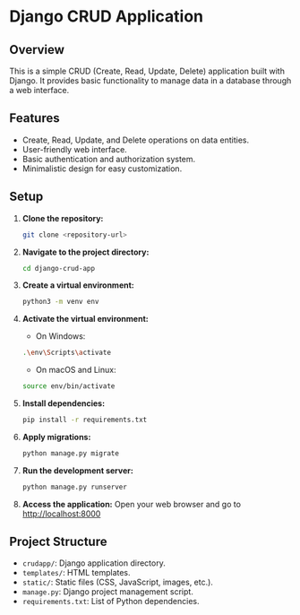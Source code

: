# Django CRUD Application

## Overview
This is a simple CRUD (Create, Read, Update, Delete) application built with Django. It provides basic functionality to manage data in a database through a web interface.

## Features
- Create, Read, Update, and Delete operations on data entities.
- User-friendly web interface.
- Basic authentication and authorization system.
- Minimalistic design for easy customization.

## Setup
1. **Clone the repository:**
    ```bash
    git clone <repository-url>
    ```

2. **Navigate to the project directory:**
    ```bash
    cd django-crud-app
    ```

3. **Create a virtual environment:**
    ```bash
    python3 -m venv env
    ```

4. **Activate the virtual environment:**
    - On Windows:
    ```bash
    .\env\Scripts\activate
    ```
    - On macOS and Linux:
    ```bash
    source env/bin/activate
    ```

5. **Install dependencies:**
    ```bash
    pip install -r requirements.txt
    ```

6. **Apply migrations:**
    ```bash
    python manage.py migrate
    ```

7. **Run the development server:**
    ```bash
    python manage.py runserver
    ```

8. **Access the application:**
    Open your web browser and go to [http://localhost:8000](http://localhost:8000)

## Project Structure
- `crudapp/`: Django application directory.
- `templates/`: HTML templates.
- `static/`: Static files (CSS, JavaScript, images, etc.).
- `manage.py`: Django project management script.
- `requirements.txt`: List of Python dependencies.
